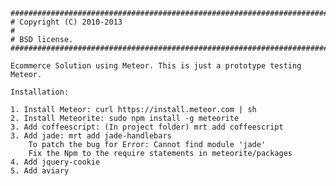     #########################################################################################
    # Copyright (C) 2010-2013
    #
    # BSD license.
    #########################################################################################

    Ecommerce Solution using Meteor. This is just a prototype testing Meteor.

    Installation:

    1. Install Meteor: curl https://install.meteor.com | sh
    2. Install Meteorite: sudo npm install -g meteorite
    3. Add coffeescript: (In project folder) mrt add coffeescript
    3. Add jade: mrt add jade-handlebars
    	To patch the bug for Error: Cannot find module 'jade'
    	Fix the Npm to the require statements in meteorite/packages
    4. Add jquery-cookie
    5. Add aviary